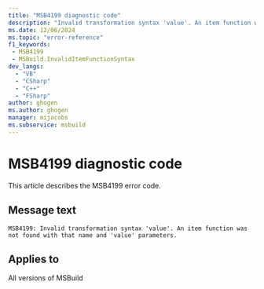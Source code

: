 ```yaml
---
title: "MSB4199 diagnostic code"
description: "Invalid transformation syntax 'value'. An item function was not found with that name and 'value' parameters."
ms.date: 12/06/2024
ms.topic: "error-reference"
f1_keywords:
 - MSB4199
 - MSBuild.InvalidItemFunctionSyntax
dev_langs:
  - "VB"
  - "CSharp"
  - "C++"
  - "FSharp"
author: ghogen
ms.author: ghogen
manager: mijacobs
ms.subservice: msbuild
---
```


# MSB4199 diagnostic code

<!-- :::ErrorDefinitionDescription::: -->
<!-- :::editable-content name="introDescription"::: -->
This article describes the MSB4199 error code.
<!-- :::editable-content-end::: -->

## Message text

```output
MSB4199: Invalid transformation syntax 'value'. An item function was not found with that name and 'value' parameters.
```

<!-- :::editable-content name="postOutputDescription"::: -->
<!--
{StrBegin="MSB4199: "}
      UE: This message is shown when the user attempts to call a transformation on an item, but has used the incorrect syntax
      LOCALIZATION: "{0}" is the function which is in error
-->
<!-- :::editable-content-end::: -->
<!-- :::ErrorDefinitionDescription-end::: -->

## Applies to

All versions of MSBuild
